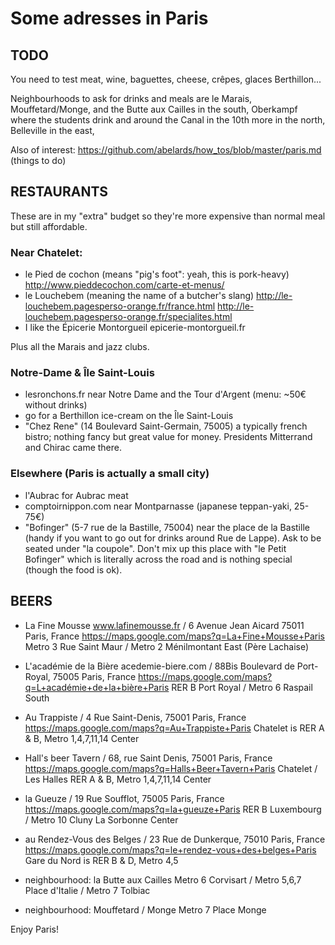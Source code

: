 # Some adresses in Paris

## TODO
You need to test meat, wine, baguettes, cheese, crêpes, glaces Berthillon...

Neighbourhoods to ask for drinks and meals are le Marais,
Mouffetard/Monge, and the Butte aux Cailles in the south,
Oberkampf where the students drink and around the Canal in the 10th more in the north,
Belleville in the east,

Also of interest: https://github.com/abelards/how_tos/blob/master/paris.md (things to do)


## RESTAURANTS
These are in my "extra" budget so they're more expensive than normal meal but still affordable.

### Near Chatelet:
- le Pied de cochon (means "pig's foot": yeah, this is pork-heavy)
   http://www.pieddecochon.com/carte-et-menus/
- le Louchebem (meaning the name of a butcher's slang)
   http://le-louchebem.pagesperso-orange.fr/france.html
   http://le-louchebem.pagesperso-orange.fr/specialites.html
- I like the Épicerie Montorgueil epicerie-montorgueil.fr

Plus all the Marais and jazz clubs.

### Notre-Dame & Île Saint-Louis
- lesronchons.fr near Notre Dame and the Tour d'Argent (menu: ~50€ without drinks)
- go for a Berthillon ice-cream on the Île Saint-Louis
- "Chez Rene" (14 Boulevard Saint-Germain, 75005) a typically french bistro;
    nothing fancy but great value for money. Presidents Mitterrand and Chirac came there.


### Elsewhere (Paris is actually a small city)
- l'Aubrac for Aubrac meat
- comptoirnippon.com near Montparnasse (japanese teppan-yaki, 25-75€)
- "Bofinger" (5-7 rue de la Bastille, 75004) near the place de la Bastille
     (handy if you want to go out for drinks around Rue de Lappe).
     Ask to be seated under "la coupole". Don't mix up this place with "le Petit Bofinger"
     which is literally across the road and is nothing special (though the food is ok).


## BEERS

* La Fine Mousse www.lafinemousse.fr / 6 Avenue Jean Aicard  75011 Paris, France
  https://maps.google.com/maps?q=La+Fine+Mousse+Paris
  Metro 3 Rue Saint Maur / Metro 2 Ménilmontant
  East (Père Lachaise)

* L'académie de la Bière acedemie-biere.com / 88Bis Boulevard de Port-Royal, 75005 Paris, France
  https://maps.google.com/maps?q=L+académie+de+la+bière+Paris
  RER B Port Royal / Metro 6 Raspail
  South

* Au Trappiste / 4 Rue Saint-Denis, 75001 Paris, France
  https://maps.google.com/maps?q=Au+Trappiste+Paris
  Chatelet is RER A & B, Metro 1,4,7,11,14
  Center

* Hall's beer Tavern / 68, rue Saint Denis, 75001 Paris, France
  https://maps.google.com/maps?q=Halls+Beer+Tavern+Paris
  Chatelet / Les Halles RER A & B, Metro 1,4,7,11,14
  Center

* la Gueuze / 19 Rue Soufflot, 75005 Paris, France
  https://maps.google.com/maps?q=la+gueuze+Paris
  RER B Luxembourg / Metro 10 Cluny La Sorbonne
  Center

* au Rendez-Vous des Belges / 23 Rue de Dunkerque, 75010 Paris, France
  https://maps.google.com/maps?q=le+rendez-vous+des+belges+Paris
  Gare du Nord is RER B & D, Metro 4,5

* neighbourhood: la Butte aux Cailles
  Metro 6 Corvisart / Metro 5,6,7 Place d'Italie / Metro 7 Tolbiac

* neighbourhood: Mouffetard / Monge
  Metro 7 Place Monge

Enjoy Paris!